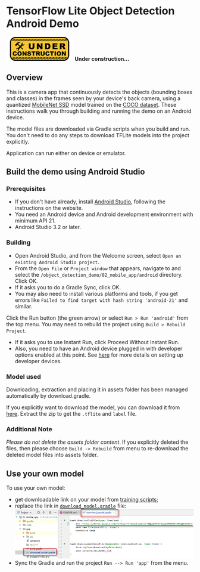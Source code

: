 # TensorFlow Lite Object Detection Android Demo
![Under construction](../../data/2019.09.25-under-construction-icon.png)
**Under construction...**

## Overview
This is a camera app that continuously detects the objects (bounding boxes and classes)
in the frames seen by your device's back camera, using a quantized
[MobileNet SSD](https://github.com/tensorflow/models/tree/master/research/object_detection)
model trained on the [COCO dataset](http://cocodataset.org/).
These instructions walk you through building and running the demo on an Android device.

The model files are downloaded via Gradle scripts when you build and run.
You don't need to do any steps to download TFLite models into the project explicitly.

Application can run either on device or emulator.

<!-- TODO(b/124116863): Add app screenshot. -->

## Build the demo using Android Studio

### Prerequisites

   * If you don't have already, install [Android Studio](https://developer.android.com/studio/index.html),
     following the instructions on the website.
   * You need an Android device and Android development environment with minimum API 21.
   * Android Studio 3.2 or later.

### Building
   * Open Android Studio, and from the Welcome screen, select
     `Open an existing Android Studio project`.
   * From the `Open File` or `Project window` that appears, navigate to and select the
     `/object_detection_demo/02_mobile_app/android` directory. Click OK.
   * If it asks you to do a Gradle Sync, click OK.
   * You may also need to install various platforms and tools, if you get errors like
     `Failed to find target with hash string 'android-21'` and similar.

Click the Run button (the green arrow) or select `Run > Run 'android'` from the top menu.
You may need to rebuild the project using `Build > Rebuild Project`.

   * If it asks you to use Instant Run, click Proceed Without Instant Run.
   * Also, you need to have an Android device plugged in with developer
     options enabled at this point. See [here](https://developer.android.com/studio/run/device)
     for more details on setting up developer devices.

### Model used
Downloading, extraction and placing it in assets folder has been managed automatically
by download.gradle.

If you explicitly want to download the model, you can download it from
[here](https://drive.google.com/uc?export=download&id=1KQwgC5k0I9qggCFbBRDhl8MrQ0hWwthj).
Extract the zip to get the `.tflite` and `label` file.

### Additional Note
_Please do not delete the assets folder content_.
If you explicitly deleted the files, then please choose
`Build -> Rebuild` from menu to re-download the deleted model files into assets folder.

## Use your own model
To use your own model:
   * get downloadable link on your model from [training scripts](../01_training_script/);
   * replace the link in [`download_model.gradle`](app/download_model.gradle) file:
     ![Replace the link](data/2019.10.08_replace_the_link.jpg)
   * Sync the Gradle and run the project `Run --> Run 'app'` from the menu.

